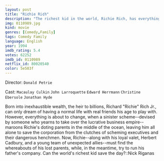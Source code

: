 ```yaml
---
layout: post
title: "Ri¢hie Ri¢h"
description: "The richest kid in the world, Richie Rich, has everything he wants, except companionship. While representing his father at a factory opening, he sees some kids playing baseball across the street. Richie wants to join in, but they don't want him around. When a plot to kill the Rich family is devised by Rich Industries' top executive, Laurence Van Dough, Richie must take over control of the company while s.."
img: 0110989.jpg
kind: movie
genres: [Comedy,Family]
tags: Comedy Family 
language: English
year: 1994
imdb_rating: 5.4
votes: 62252
imdb_id: 0110989
netflix_id: 80020540
color: 5e503f
---
```

Director: `Donald Petrie`  

Cast: `Macaulay Culkin` `John Larroquette` `Edward Herrmann` `Christine Ebersole` `Jonathan Hyde` 

Born into inexhaustible wealth, the heir to billions, Richard "Richie" Rich Jr., can only dream of having a normal life with real friends his age to play with. However, everything is about to change, when a sinister scheme--devised by someone who yearns to take over the lucrative business empire--maroons Richie's doting parents in the middle of the ocean, leaving him all alone to save the corporation from the clutches of scheming executives and their dangerous henchmen. Now, Richie--along with his loyal valet, Herbert Cadbury, and a young team of unexpected allies--must find the whereabouts of his lost parents, while, in the meantime, try to run his father's company. Can the world's richest kid save the day?::Nick Riganas